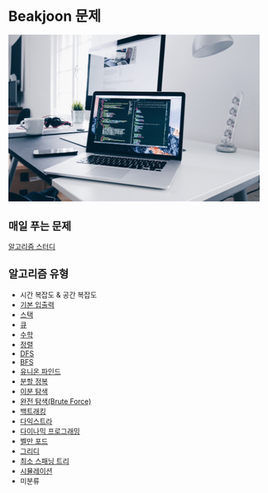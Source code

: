 # Beakjoon 문제

![](picture/notebook2.jpg)

## 매일 푸는 문제

[알고리즘 스터디](everyday.md)

## 알고리즘 유형

- 시간 복잡도 & 공간 복잡도
- [기본 입출력](입출력/)
- [스택](stack/)
- [큐](queue/)
- [수학](수학/)
- [정렬](정렬/)
- [DFS](dfs/)
- [BFS](bfs/)
- [유니온 파인드](유니온%20파인드/)
- [분할 정복](분할%20정복/)
- [이분 탐색](이분%20탐색/)
- [완전 탐색(Brute Force)](브루트포스/)
- [백트래킹](백트래킹/)
- [다익스트라](다익스트라/)
- [다이나믹 프로그래밍](다이나믹%20프로그래밍/)
- [벨만 포드](벨만포드/)
- [그리디](그리디/)
- [최소 스패닝 트리](최소%20스패닝%20트리/)
- [시뮬레이션](시뮬레이션/)
- 미분류
